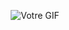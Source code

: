 <p align="center">
  <img src="https://github.com/CB-Info/CB-Info/blob/main/me.gif" alt="Votre GIF" />
</p>
<!--
![YOLO](https://img.shields.io/badge/YOLO-YOUR_TEXT-ff69b4)
![Public Sponsors](https://img.shields.io/github/sponsors/CB-Info?label=Public%20Sponsors)

**CB-Info/CB-Info** is a ✨ _special_ ✨ repository because its `README.md` (this file) appears on your GitHub profile.

Here are some ideas to get you started:

- Hi there 👋
- 🔭 I’m currently working on ...
- 🌱 I’m currently learning ...
- 👯 I’m looking to collaborate on ...
- 🤔 I’m looking for help with ...
- 💬 Ask me about ...
- 📫 How to reach me: ...
- 😄 Pronouns: ...
- ⚡ Fun fact: ...
-->

